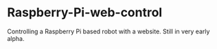 # Raspberry-Pi-web-control

Controlling a Raspberry Pi based robot with a website. Still in very early alpha.

